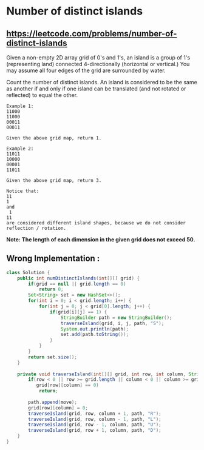 # Number of distinct islands
## https://leetcode.com/problems/number-of-distinct-islands

Given a non-empty 2D array grid of 0's and 1's, an island is a group of 1's (representing land) connected 4-directionally (horizontal or vertical.) You may assume all four edges of the grid are surrounded by water.

Count the number of distinct islands. An island is considered to be the same as another if and only if one island can be translated (and not rotated or reflected) to equal the other.
```
Example 1:
11000
11000
00011
00011

Given the above grid map, return 1.

Example 2:
11011
10000
00001
11011

Given the above grid map, return 3.

Notice that:
11
1
and
 1
11
are considered different island shapes, because we do not consider reflection / rotation.
```
**Note: The length of each dimension in the given grid does not exceed 50.**

## Wrong Implementation :
```java
class Solution {
    public int numDistinctIslands(int[][] grid) {
        if(grid == null || grid.length == 0)
            return 0;
        Set<String> set = new HashSet<>();
        for(int i = 0; i < grid.length; i++) {
            for(int j = 0; j < grid[0].length; j++) {
                if(grid[i][j] == 1) {
                    StringBuilder path = new StringBuilder();
                    traverseIsland(grid, i, j, path, "S");
                    System.out.println(path);
                    set.add(path.toString());
                }
            }
        }
        return set.size();
    }
    
    private void traverseIsland(int[][] grid, int row, int column, StringBuilder path, String move) {
        if(row < 0 || row >= grid.length || column < 0 || column >= grid[0].length || 
           grid[row][column] == 0)
            return;
        
        path.append(move);
        grid[row][column] = 0;
        traverseIsland(grid, row, column + 1, path, "R");
        traverseIsland(grid, row, column - 1, path, "L");
        traverseIsland(grid, row - 1, column, path, "U");
        traverseIsland(grid, row + 1, column, path, "D");
    }
}
```

